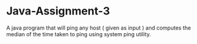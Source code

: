 # Java-Assignment-3

A java program that will ping any host ( given as input ) and computes the median of the time taken to ping using system ping utility.


